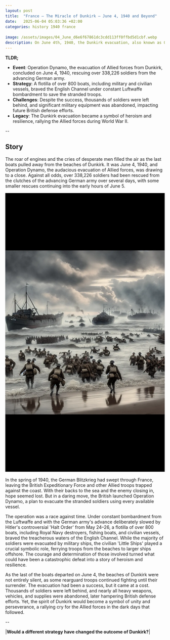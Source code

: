 ```yaml
---
layout: post
title:  "France – The Miracle of Dunkirk – June 4, 1940 and Beyond"
date:   2025-06-04 05:03:36 +02:00
categories: history 1940 france

image: /assets/images/04_June_d6e6f67861dc3cdd113ff0ffbd5d1cbf.webp
description: On June 4th, 1940, the Dunkirk evacuation, also known as Operation Dynamo, ended. It was the evacuation of Allied soldiers from the beaches and harbor of Dunkirk, France, during World War II.
---
```


**TLDR;**
- **Event**: Operation Dynamo, the evacuation of Allied forces from Dunkirk, concluded on June 4, 1940, rescuing over 338,226 soldiers from the advancing German army.
- **Strategy**: A flotilla of over 800 boats, including military and civilian vessels, braved the English Channel under constant Luftwaffe bombardment to save the stranded troops.
- **Challenges**: Despite the success, thousands of soldiers were left behind, and significant military equipment was abandoned, impacting future British defense efforts.
- **Legacy**: The Dunkirk evacuation became a symbol of heroism and resilience, rallying the Allied forces during World War II.

--


## Story
The roar of engines and the cries of desperate men filled the air as the last boats pulled away from the beaches of Dunkirk. It was June 4, 1940, and Operation Dynamo, the audacious evacuation of Allied forces, was drawing to a close. Against all odds, over 338,226 soldiers had been rescued from the clutches of the advancing German army over several days, with some smaller rescues continuing into the early hours of June 5.

![Image](/assets/images/04_June_d6e6f67861dc3cdd113ff0ffbd5d1cbf.webp)

In the spring of 1940, the German Blitzkrieg had swept through France, leaving the British Expeditionary Force and other Allied troops trapped against the coast. With their backs to the sea and the enemy closing in, hope seemed lost. But in a daring move, the British launched Operation Dynamo, a plan to evacuate the stranded soldiers using every available vessel.

The operation was a race against time. Under constant bombardment from the Luftwaffe and with the German army's advance deliberately slowed by Hitler's controversial 'Halt Order' from May 24–26, a flotilla of over 800 boats, including Royal Navy destroyers, fishing boats, and civilian vessels, braved the treacherous waters of the English Channel. While the majority of soldiers were evacuated by military ships, the civilian 'Little Ships' played a crucial symbolic role, ferrying troops from the beaches to larger ships offshore. The courage and determination of those involved turned what could have been a catastrophic defeat into a story of heroism and resilience.

As the last of the boats departed on June 4, the beaches of Dunkirk were not entirely silent, as some rearguard troops continued fighting until their surrender. The evacuation had been a success, but it came at a cost. Thousands of soldiers were left behind, and nearly all heavy weapons, vehicles, and supplies were abandoned, later hampering British defense efforts. Yet, the spirit of Dunkirk would become a symbol of unity and perseverance, a rallying cry for the Allied forces in the dark days that followed.


--

|**Would a different strategy have changed the outcome of Dunkirk?**|

